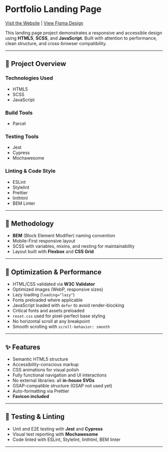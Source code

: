 # Portfolio Landing Page

[Visit the Website](https://myuriy81.github.io/portfolio_landing-page/) | [View Figma Design](https://www.figma.com/design/DtkQmQ797hk0nI4KfMi2Uq/BOSE-New-Version?node-id=6817-212)

This landing page project demonstrates a responsive and accessible design using **HTML5**, **SCSS**, and **JavaScript**.
Built with attention to performance, clean structure, and cross-browser compatibility.

---

## 🚀 Project Overview

### **Technologies Used**
- HTML5
- SCSS
- JavaScript

### **Build Tools**
- Parcel

### **Testing Tools**
- Jest
- Cypress
- Mochawesome

### **Linting & Code Style**
- ESLint
- Stylelint
- Prettier
- linthtml
- BEM Linter

---

## 📐 Methodology
- **BEM** (Block Element Modifier) naming convention
- Mobile-First responsive layout
- SCSS with variables, mixins, and nesting for maintainability
- Layout built with **Flexbox** and **CSS Grid**

---

## 🧪 Optimization & Performance
- HTML/CSS validated via **W3C Validator**
- Optimized images (WebP, responsive sizes)
- Lazy loading (`loading="lazy"`)
- Fonts preloaded where applicable
- JavaScript loaded with `defer` to avoid render-blocking
- Critical fonts and assets preloaded
- `reset.css` used for pixel-perfect base styling
- No horizontal scroll at any breakpoint
- Smooth scrolling with `scroll-behavior: smooth`

---

## ✨ Features
- Semantic HTML5 structure
- Accessibility-conscious markup
- CSS animations for visual polish
- Fully functional navigation and UI interactions
- No external libraries: all **in-house SVGs**
- GSAP-compatible structure (GSAP not used yet)
- Auto-formatting via Prettier
- **Favicon included**

---

## 🧪 Testing & Linting
- Unit and E2E testing with **Jest** and **Cypress**
- Visual test reporting with **Mochawesome**
- Code linted with ESLint, Stylelint, linthtml, BEM linter

---
